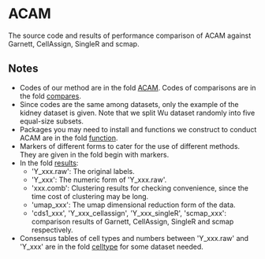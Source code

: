 # ACAM

The source code and results of performance comparison of ACAM against Garnett, CellAssign, SingleR and scmap.

## Notes

- Codes of our method are in the fold [ACAM](./ACAM/). Codes of comparisons are in the fold [compares](./compares/). 
- Since codes are the same among datasets, only the example of the kidney dataset is given. Note that we split Wu dataset randomly into five equal-size subsets. 
- Packages you may need to install and functions we construct to conduct ACAM are in the fold [function](./function/).
- Markers of different forms to cater for the use of different methods. They are given in the fold begin with markers.
- In the fold [results](./results/):
  - 'Y_xxx.raw': The original labels.
  - 'Y_xxx': The numeric form of 'Y_xxx.raw'.
  - 'xxx.comb': Clustering results for checking convenience, since the time cost of clustering may be long.
  - 'umap_xxx': The umap dimensional reduction form of the data.
  - 'cds1_xxx', 'Y_xxx_cellassign', 'Y_xxx_singleR', 'scmap_xxx': comparison results of Garnett, CellAssign, SingleR and scmap respectively.
- Consensus tables of cell types and numbers between 'Y_xxx.raw' and 'Y_xxx' are in the fold [celltype](./celltype/) for some dataset needed.
